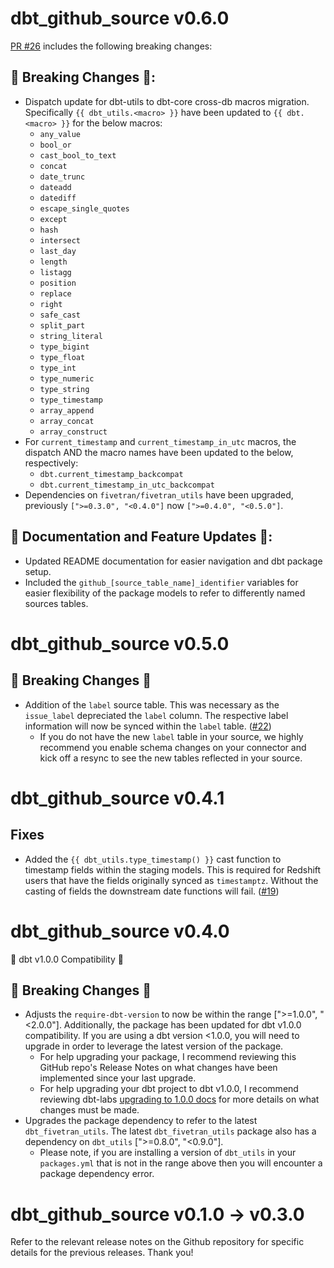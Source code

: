 # dbt_github_source v0.6.0
[PR #26](https://github.com/fivetran/dbt_github_source/pull/26) includes the following breaking changes:
## 🚨 Breaking Changes 🚨:
- Dispatch update for dbt-utils to dbt-core cross-db macros migration. Specifically `{{ dbt_utils.<macro> }}` have been updated to `{{ dbt.<macro> }}` for the below macros:
    - `any_value`
    - `bool_or`
    - `cast_bool_to_text`
    - `concat`
    - `date_trunc`
    - `dateadd`
    - `datediff`
    - `escape_single_quotes`
    - `except`
    - `hash`
    - `intersect`
    - `last_day`
    - `length`
    - `listagg`
    - `position`
    - `replace`
    - `right`
    - `safe_cast`
    - `split_part`
    - `string_literal`
    - `type_bigint`
    - `type_float`
    - `type_int`
    - `type_numeric`
    - `type_string`
    - `type_timestamp`
    - `array_append`
    - `array_concat`
    - `array_construct`
- For `current_timestamp` and `current_timestamp_in_utc` macros, the dispatch AND the macro names have been updated to the below, respectively:
    - `dbt.current_timestamp_backcompat`
    - `dbt.current_timestamp_in_utc_backcompat`
- Dependencies on `fivetran/fivetran_utils` have been upgraded, previously `[">=0.3.0", "<0.4.0"]` now `[">=0.4.0", "<0.5.0"]`.

## 🎉 Documentation and Feature Updates 🎉:
- Updated README documentation for easier navigation and dbt package setup.
- Included the `github_[source_table_name]_identifier` variables for easier flexibility of the package models to refer to differently named sources tables.

# dbt_github_source v0.5.0

## 🚨  Breaking Changes 🚨 
- Addition of the `label` source table. This was necessary as the `issue_label` depreciated the `label` column. The respective label information will now be synced within the `label` table. ([#22](https://github.com/fivetran/dbt_github_source/pull/22))
  - If you do not have the new `label` table in your source, we highly recommend you enable schema changes on your connector and kick off a resync to see the new tables reflected in your source.
# dbt_github_source v0.4.1

## Fixes
- Added the `{{ dbt_utils.type_timestamp() }}` cast function to timestamp fields within the staging models. This is required for Redshift users that have the fields originally synced as `timestamptz`. Without the casting of fields the downstream date functions will fail. ([#19](https://github.com/fivetran/dbt_github_source/pull/19))

# dbt_github_source v0.4.0
🎉 dbt v1.0.0 Compatibility 🎉
## 🚨 Breaking Changes 🚨
- Adjusts the `require-dbt-version` to now be within the range [">=1.0.0", "<2.0.0"]. Additionally, the package has been updated for dbt v1.0.0 compatibility. If you are using a dbt version <1.0.0, you will need to upgrade in order to leverage the latest version of the package.
  - For help upgrading your package, I recommend reviewing this GitHub repo's Release Notes on what changes have been implemented since your last upgrade.
  - For help upgrading your dbt project to dbt v1.0.0, I recommend reviewing dbt-labs [upgrading to 1.0.0 docs](https://docs.getdbt.com/docs/guides/migration-guide/upgrading-to-1-0-0) for more details on what changes must be made.
- Upgrades the package dependency to refer to the latest `dbt_fivetran_utils`. The latest `dbt_fivetran_utils` package also has a dependency on `dbt_utils` [">=0.8.0", "<0.9.0"].
  - Please note, if you are installing a version of `dbt_utils` in your `packages.yml` that is not in the range above then you will encounter a package dependency error.

# dbt_github_source v0.1.0 -> v0.3.0
Refer to the relevant release notes on the Github repository for specific details for the previous releases. Thank you!
